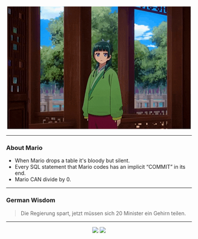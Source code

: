 <p align="center">
  <img src="assets/maomao.gif" />
</p>

---

### About Mario
- When Mario drops a table it's bloody but silent.
- Every SQL statement that Mario codes has an implicit “COMMIT” in its end.
- Mario CAN divide by 0.

---

### German Wisdom
> Die Regierung spart, jetzt müssen sich 20 Minister ein Gehirn teilen.

---

<p align="center">
  <a>
    <img height="180em" src="https://github-readme-stats-eight-theta.vercel.app/api?username=Torfkopp&show_icons=true&theme=dark&include_all_commits=true&count_private=true"/>
  </a>
  <a href="https://github.com/Torfkopp?tab=repositories">
    <img height="180em" src="https://github-readme-stats-eight-theta.vercel.app/api/top-langs/?username=torfkopp&layout=compact&theme=dark&langs_count=8&hide=java"/>
  </a>
</p>
